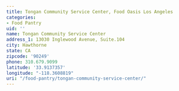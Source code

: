 ```yaml
---
title: Tongan Community Service Center, Food Oasis Los Angeles
categories:
- Food Pantry
uid: ''
name: Tongan Community Service Center
address_1: 13030 Inglewood Avenue, Suite.104
city: Hawthorne
state: CA
zipcode: '90249'
phone: 310.679.9099
latitude: '33.9137357'
longitude: "-118.3608819"
uri: "/food-pantry/tongan-community-service-center/"
---
```


